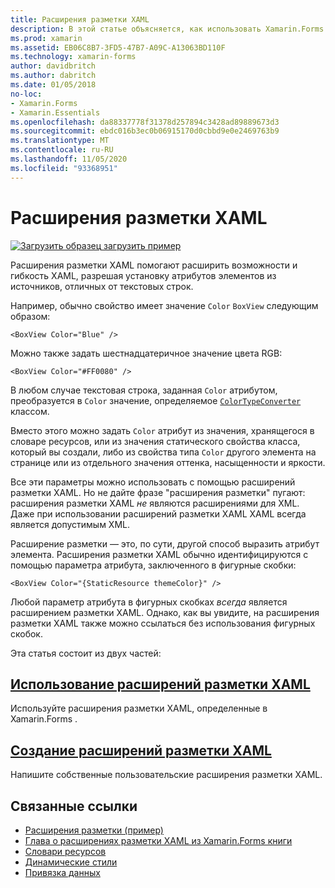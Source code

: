 ```yaml
---
title: Расширения разметки XAML
description: В этой статье объясняется, как использовать Xamarin.Forms расширения разметки XAML для расширения возможностей и гибкости XAML, разрешая установку атрибутов элементов из источников, отличных от текстовых строк.
ms.prod: xamarin
ms.assetid: EB06C8B7-3FD5-47B7-A09C-A13063BD110F
ms.technology: xamarin-forms
author: davidbritch
ms.author: dabritch
ms.date: 01/05/2018
no-loc:
- Xamarin.Forms
- Xamarin.Essentials
ms.openlocfilehash: da88337778f31378d257894c3428ad89889673d3
ms.sourcegitcommit: ebdc016b3ec0b06915170d0cbbd9e0e2469763b9
ms.translationtype: MT
ms.contentlocale: ru-RU
ms.lasthandoff: 11/05/2020
ms.locfileid: "93368951"
---
```

# <a name="xaml-markup-extensions"></a>Расширения разметки XAML

[![Загрузить образец](~/media/shared/download.png) загрузить пример](/samples/xamarin/xamarin-forms-samples/xaml-markupextensions)

Расширения разметки XAML помогают расширить возможности и гибкость XAML, разрешая установку атрибутов элементов из источников, отличных от текстовых строк.

Например, обычно свойство имеет значение `Color` `BoxView` следующим образом:

```xaml
<BoxView Color="Blue" />
```

Можно также задать шестнадцатеричное значение цвета RGB:

```xaml
<BoxView Color="#FF0080" />
```

В любом случае текстовая строка, заданная `Color` атрибутом, преобразуется в `Color` значение, определяемое [`ColorTypeConverter`](xref:Xamarin.Forms.ColorTypeConverter) классом.

Вместо этого можно задать `Color` атрибут из значения, хранящегося в словаре ресурсов, или из значения статического свойства класса, который вы создали, либо из свойства типа `Color` другого элемента на странице или из отдельного значения оттенка, насыщенности и яркости.

Все эти параметры можно использовать с помощью расширений разметки XAML. Но не дайте фразе "расширения разметки" пугают: расширения разметки XAML *не* являются расширениями для XML. Даже при использовании расширений разметки XAML XAML всегда является допустимым XML.

Расширение разметки — это, по сути, другой способ выразить атрибут элемента. Расширения разметки XAML обычно идентифицируются с помощью параметра атрибута, заключенного в фигурные скобки:

```xaml
<BoxView Color="{StaticResource themeColor}" />
```

Любой параметр атрибута в фигурных скобках *всегда* является расширением разметки XAML. Однако, как вы увидите, на расширения разметки XAML также можно ссылаться без использования фигурных скобок.

Эта статья состоит из двух частей:

## <a name="consuming-xaml-markup-extensions"></a>[Использование расширений разметки XAML](consuming.md)  

Используйте расширения разметки XAML, определенные в Xamarin.Forms .

## <a name="creating-xaml-markup-extensions"></a>[Создание расширений разметки XAML](creating.md)

Напишите собственные пользовательские расширения разметки XAML.

## <a name="related-links"></a>Связанные ссылки

- [Расширения разметки (пример)](/samples/xamarin/xamarin-forms-samples/xaml-markupextensions)
- [Глава о расширениях разметки XAML из Xamarin.Forms книги](~/xamarin-forms/creating-mobile-apps-xamarin-forms/summaries/chapter10.md)
- [Словари ресурсов](~/xamarin-forms/xaml/resource-dictionaries.md)
- [Динамические стили](~/xamarin-forms/user-interface/styles/dynamic.md)
- [Привязка данных](~/xamarin-forms/app-fundamentals/data-binding/index.md)